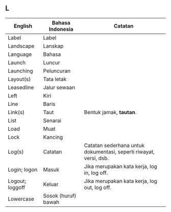 ## L

| English			| Bahasa Indonesia			| Catatan		|
|-------------------|---------------------------|---------------|
| Label 			| Label 					| |
| Landscape 		| Lanskap 					| |
| Language 			| Bahasa 					| |
| Launch 			| Luncur 					| |
| Launching 		| Peluncuran 				| |
| Layout(s) 		| Tata letak 				| |
| Leasedline 		| Jalur sewaan 				| |
| Left 				| Kiri						| |
| Line 				| Baris 					| |
| Link(s) 			| Taut	 					| Bentuk jamak, **tautan**. |
| List 				| Senarai		 			| |
| Load 				| Muat 						| |
| Lock 				| Kancing 					| |
| Log(s) 			| Catatan 					| Catatan sederhana untuk dokumentasi, seperti riwayat, versi, dsb. |
| Login; logon 		| Masuk 					| Jika merupakan kata kerja, log in, log off.|
| Logout; loggoff 	| Keluar 					| Jika merupakan kata kerja, log out, log off. |
| Lowercase 		| Sosok (huruf) bawah 		| |